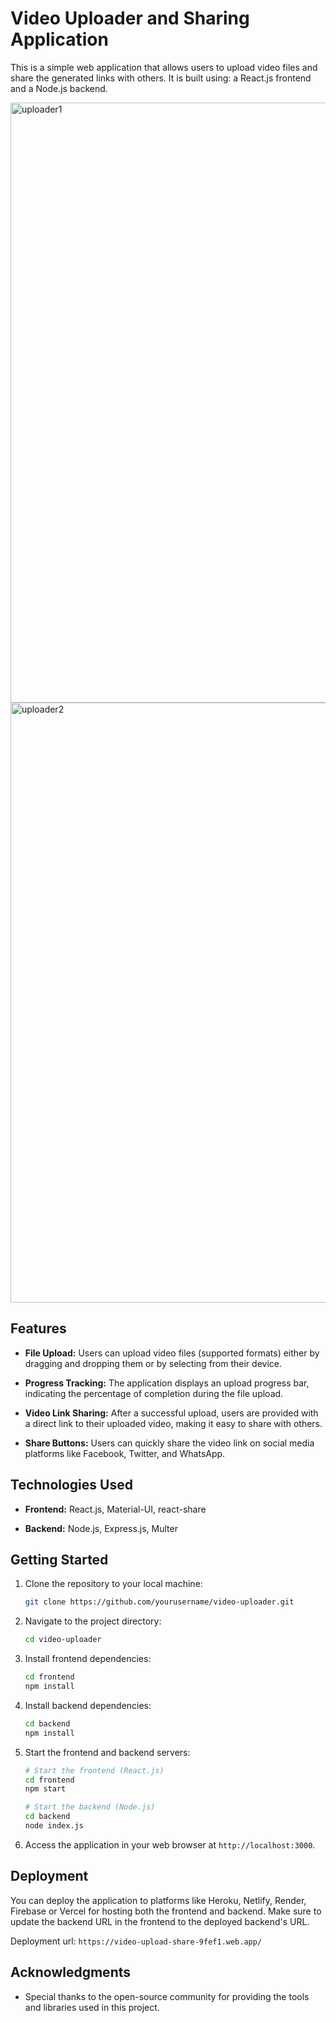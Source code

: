 # Video Uploader and Sharing Application

This is a simple web application that allows users to upload video files and share the generated links with others. It is built using: a React.js frontend and a Node.js backend.

<img width="960" alt="uploader1" src="https://github.com/risakatelynt/UpVidShare/assets/124533180/9f4ce5f7-2580-4732-9d44-a45eac46870c">
<img width="960" alt="uploader2" src="https://github.com/risakatelynt/UpVidShare/assets/124533180/e62e74c2-f248-41f8-b68b-e2ccf3ac14f6">

## Features

- **File Upload:** Users can upload video files (supported formats) either by dragging and dropping them or by selecting from their device.

- **Progress Tracking:** The application displays an upload progress bar, indicating the percentage of completion during the file upload.

- **Video Link Sharing:** After a successful upload, users are provided with a direct link to their uploaded video, making it easy to share with others.

- **Share Buttons:** Users can quickly share the video link on social media platforms like Facebook, Twitter, and WhatsApp.

## Technologies Used

- **Frontend:** React.js, Material-UI, react-share

- **Backend:** Node.js, Express.js, Multer

## Getting Started

1. Clone the repository to your local machine:

   ```bash
   git clone https://github.com/yourusername/video-uploader.git
   ```

2. Navigate to the project directory:

   ```bash
   cd video-uploader
   ```

3. Install frontend dependencies:

   ```bash
   cd frontend
   npm install
   ```

4. Install backend dependencies:

   ```bash
   cd backend
   npm install
   ```

5. Start the frontend and backend servers:

   ```bash
   # Start the frontend (React.js)
   cd frontend
   npm start

   # Start the backend (Node.js)
   cd backend
   node index.js
   ```

6. Access the application in your web browser at `http://localhost:3000`.

## Deployment

You can deploy the application to platforms like Heroku, Netlify, Render, Firebase or Vercel for hosting both the frontend and backend. Make sure to update the backend URL in the frontend to the deployed backend's URL.

Deployment url: `https://video-upload-share-9fef1.web.app/`

## Acknowledgments

- Special thanks to the open-source community for providing the tools and libraries used in this project.
```
